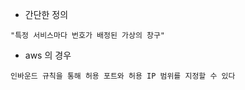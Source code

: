 
- 간단한 정의 

```
"특정 서비스마다 번호가 배정된 가상의 창구" 
```

 * aws 의 경우

```
인바운드 규칙을 통해 허용 포트와 허용 IP 범위를 지정할 수 있다
```